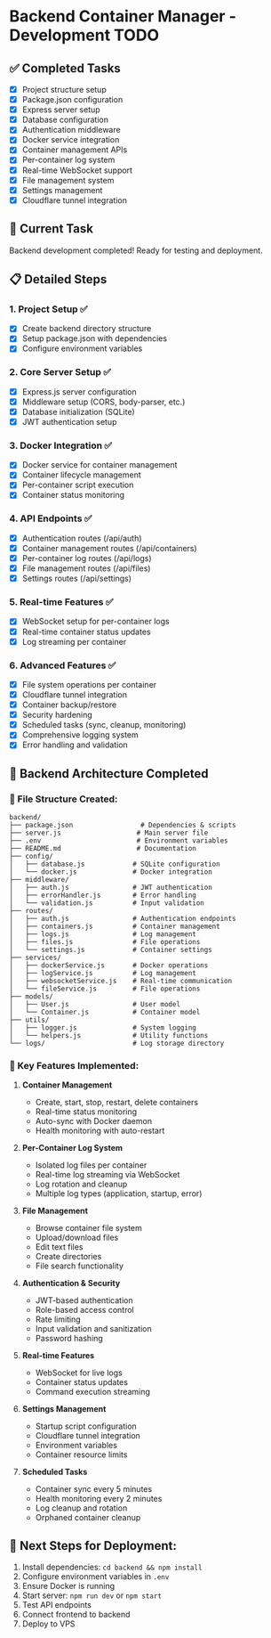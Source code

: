 # Backend Container Manager - Development TODO

## ✅ Completed Tasks
- [x] Project structure setup
- [x] Package.json configuration
- [x] Express server setup
- [x] Database configuration
- [x] Authentication middleware
- [x] Docker service integration
- [x] Container management APIs
- [x] Per-container log system
- [x] Real-time WebSocket support
- [x] File management system
- [x] Settings management
- [x] Cloudflare tunnel integration

## 🔄 Current Task
Backend development completed! Ready for testing and deployment.

## 📋 Detailed Steps

### 1. Project Setup ✅
- [x] Create backend directory structure
- [x] Setup package.json with dependencies
- [x] Configure environment variables

### 2. Core Server Setup ✅
- [x] Express.js server configuration
- [x] Middleware setup (CORS, body-parser, etc.)
- [x] Database initialization (SQLite)
- [x] JWT authentication setup

### 3. Docker Integration ✅
- [x] Docker service for container management
- [x] Container lifecycle management
- [x] Per-container script execution
- [x] Container status monitoring

### 4. API Endpoints ✅
- [x] Authentication routes (/api/auth)
- [x] Container management routes (/api/containers)
- [x] Per-container log routes (/api/logs)
- [x] File management routes (/api/files)
- [x] Settings routes (/api/settings)

### 5. Real-time Features ✅
- [x] WebSocket setup for per-container logs
- [x] Real-time container status updates
- [x] Log streaming per container

### 6. Advanced Features ✅
- [x] File system operations per container
- [x] Cloudflare tunnel integration
- [x] Container backup/restore
- [x] Security hardening
- [x] Scheduled tasks (sync, cleanup, monitoring)
- [x] Comprehensive logging system
- [x] Error handling and validation

## 🎯 Backend Architecture Completed

### 📁 File Structure Created:
```
backend/
├── package.json                 # Dependencies & scripts
├── server.js                   # Main server file
├── .env                        # Environment variables
├── README.md                   # Documentation
├── config/
│   ├── database.js            # SQLite configuration
│   └── docker.js              # Docker integration
├── middleware/
│   ├── auth.js                # JWT authentication
│   ├── errorHandler.js        # Error handling
│   └── validation.js          # Input validation
├── routes/
│   ├── auth.js                # Authentication endpoints
│   ├── containers.js          # Container management
│   ├── logs.js                # Log management
│   ├── files.js               # File operations
│   └── settings.js            # Container settings
├── services/
│   ├── dockerService.js       # Docker operations
│   ├── logService.js          # Log management
│   ├── websocketService.js    # Real-time communication
│   └── fileService.js         # File operations
├── models/
│   ├── User.js                # User model
│   └── Container.js           # Container model
├── utils/
│   ├── logger.js              # System logging
│   └── helpers.js             # Utility functions
└── logs/                      # Log storage directory
```

### 🚀 Key Features Implemented:

1. **Container Management**
   - Create, start, stop, restart, delete containers
   - Real-time status monitoring
   - Auto-sync with Docker daemon
   - Health monitoring with auto-restart

2. **Per-Container Log System**
   - Isolated log files per container
   - Real-time log streaming via WebSocket
   - Log rotation and cleanup
   - Multiple log types (application, startup, error)

3. **File Management**
   - Browse container file system
   - Upload/download files
   - Edit text files
   - Create directories
   - File search functionality

4. **Authentication & Security**
   - JWT-based authentication
   - Role-based access control
   - Rate limiting
   - Input validation and sanitization
   - Password hashing

5. **Real-time Features**
   - WebSocket for live logs
   - Container status updates
   - Command execution streaming

6. **Settings Management**
   - Startup script configuration
   - Cloudflare tunnel integration
   - Environment variables
   - Container resource limits

7. **Scheduled Tasks**
   - Container sync every 5 minutes
   - Health monitoring every 2 minutes
   - Log cleanup and rotation
   - Orphaned container cleanup

## 🎯 Next Steps for Deployment:
1. Install dependencies: `cd backend && npm install`
2. Configure environment variables in `.env`
3. Ensure Docker is running
4. Start server: `npm run dev` or `npm start`
5. Test API endpoints
6. Connect frontend to backend
7. Deploy to VPS

